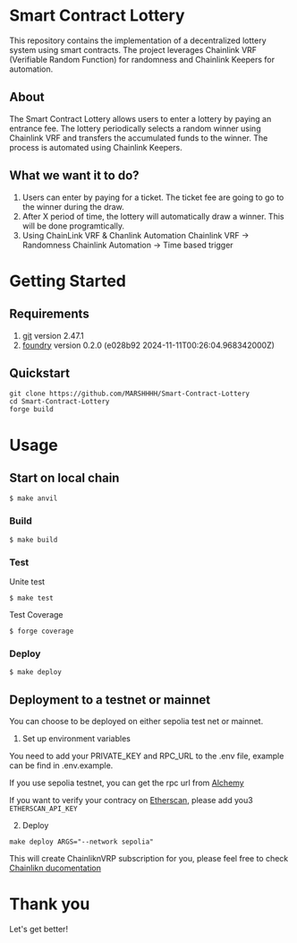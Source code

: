 # Smart Contract Lottery

This repository contains the implementation of a decentralized lottery system using smart contracts. The project leverages Chainlink VRF (Verifiable Random Function) for randomness and Chainlink Keepers for automation.

## About

The Smart Contract Lottery allows users to enter a lottery by paying an entrance fee. The lottery periodically selects a random winner using Chainlink VRF and transfers the accumulated funds to the winner. The process is automated using Chainlink Keepers.

## What we want it to do?

1. Users can enter by paying for a ticket.
    The ticket fee are going to go to the winner during the draw.
2. After X period of time, the lottery will automatically draw a winner.
    This will be done programtically.
3. Using ChainLink VRF & Chanlink Automation
    Chainlink VRF -> Randomness
    Chainlink Automation -> Time based trigger

# Getting Started

## Requirements

1. [git](https://git-scm.com/book/en/v2/Getting-Started-Installing-Git) version 2.47.1
2. [foundry](https://getfoundry.sh/) version 0.2.0 (e028b92 2024-11-11T00:26:04.968342000Z)


## Quickstart

```
git clone https://github.com/MARSHHHH/Smart-Contract-Lottery
cd Smart-Contract-Lottery
forge build
```

# Usage

## Start on local chain

```shell
$ make anvil
```

### Build

```shell
$ make build
```

### Test
Unite test
```shell
$ make test
```
Test Coverage
```shell
$ forge coverage
```

### Deploy

```shell
$ make deploy
```

## Deployment to a testnet or mainnet

You can choose to be deployed on either sepolia test net or mainnet.

1. Set up environment variables

You need to add your PRIVATE_KEY and RPC_URL to the .env file, example can be find in .env.example.

If you use sepolia testnet, you can get the rpc url from [Alchemy](https://dashboard.alchemy.com/)

If you want to verify your contracy on [Etherscan](https://etherscan.io/), please add you3 `ETHERSCAN_API_KEY`

2. Deploy

```
make deploy ARGS="--network sepolia"
```
This will create ChainliknVRP subscription for you, please feel free to check [Chainlikn ducomentation](https://docs.chain.link/chainlink-automation/compatible-contracts)

# Thank you

Let's get better!